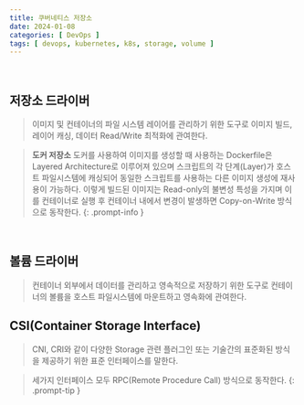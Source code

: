 ```yaml
---
title: 쿠버네티스 저장소
date: 2024-01-08
categories: [ DevOps ]
tags: [ devops, kubernetes, k8s, storage, volume ]
---
```


<br>

## 저장소 드라이버

> 이미지 및 컨테이너의 파일 시스템 레이어를 관리하기 위한 도구로 이미지 빌드, 레이어 캐싱, 데이터 Read/Write 최적화에 관여한다.

> __도커 저장소__
> 도커를 사용하여 이미지를 생성할 때 사용하는 Dockerfile은 Layered Architecture로 이루어져 있으며 스크립트의 각 단계(Layer)가 호스트 파일시스템에 캐싱되어 동일한 스크립트를 사용하는 다른 이미지 생성에 재사용이 가능하다.
> 이렇게 빌드된 이미지는 Read-only의 불변성 특성을 가지며 이를 컨테이너로 실행 후 컨테이너 내에서 변경이 발생하면 Copy-on-Write 방식으로 동작한다. 
{: .prompt-info }

<br>

## 볼륨 드라이버

> 컨테이너 외부에서 데이터를 관리하고 영속적으로 저장하기 위한 도구로 컨테이너의 볼륨을 호스트 파일시스템에 마운트하고 영속화에 관여한다.

## CSI(Container Storage Interface)

> CNI, CRI와 같이 다양한 Storage 관련 플러그인 또는 기술간의 표준화된 방식을 제공하기 위한 표준 인터페이스를 말한다.

> 세가지 인터페이스 모두 RPC(Remote Procedure Call) 방식으로 동작한다.
{: .prompt-tip }


